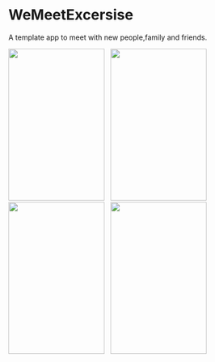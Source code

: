 # WeMeetExcersise 
A template app to meet with new people,family and friends.

<img src="https://firebasestorage.googleapis.com/v0/b/shixelsdatingapp.appspot.com/o/Screenshot_20170314-132108.png?alt=media&token=4e38b1c6-fd7d-49ce-9747-8c7ef8748af2" width="190" height = "300"/> &nbsp; <img src="https://firebasestorage.googleapis.com/v0/b/shixelsdatingapp.appspot.com/o/Screenshot_20170314-142203.png?alt=media&token=8b3a6931-497a-44d0-98b6-889c9ede6c23" height = "300" width = "190"/> &nbsp;  <img src="https://firebasestorage.googleapis.com/v0/b/shixelsdatingapp.appspot.com/o/Screenshot_20170314-132057.png?alt=media&token=331fa958-148e-4d85-a440-2267d5423790" width="190" height = "300"/>  &nbsp;  <img src="https://firebasestorage.googleapis.com/v0/b/shixelsdatingapp.appspot.com/o/Screenshot_20170314-132117.png?alt=media&token=fea73d53-669e-4f68-94a1-3ea188a3eae2" width="190" height = "300"/>
